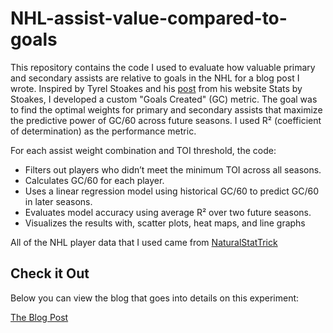 # NHL-assist-value-compared-to-goals

This repository contains the code I used to evaluate how valuable primary and secondary assists are relative to goals in the NHL for a blog post I wrote. Inspired by Tyrel Stoakes and his [post](https://statsbystokes.wordpress.com/2014/08/16/what-is-the-objective-value-of-an-assist/) from his website Stats by Stoakes, I developed a custom "Goals Created" (GC) metric. The goal was to find the optimal weights for primary and secondary assists that maximize the predictive power of GC/60 across future seasons. I used R² (coefficient of determination) as the performance metric.

For each assist weight combination and TOI threshold, the code:

- Filters out players who didn’t meet the minimum TOI across all seasons.
- Calculates GC/60 for each player.
- Uses a linear regression model using historical GC/60 to predict GC/60 in later seasons.
- Evaluates model accuracy using average R² over two future seasons.
- Visualizes the results with, scatter plots, heat maps, and line graphs

All of the NHL player data that I used came from [NaturalStatTrick](https://www.naturalstattrick.com)

## Check it Out
Below you can view the blog that goes into details on this experiment:

[The Blog Post](https://analyticswithavery.com/blog/1)
